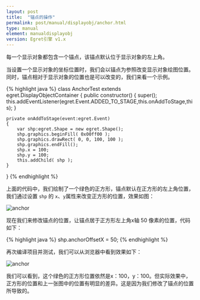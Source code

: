```yaml
---
layout: post
title:  "锚点的操作"
permalink: post/manual/displayobj/anchor.html
type: manual
element: manualdisplayobj
version: Egret引擎 v1.x
---
```


每一个显示对象都包含一个锚点，该锚点默认位于显示对象的左上角。

当设置一个显示对象的坐标位置时，我们会以锚点为参照改变显示对象绘图位置。同时，锚点相对于显示对象的位置也是可以改变的，我们来看一个示例。

{% highlight java  %}
class AnchorTest extends egret.DisplayObjectContainer
{
    public constructor()
    {
        super();
        this.addEventListener(egret.Event.ADDED_TO_STAGE,this.onAddToStage,this);
    }

    private onAddToStage(event:egret.Event)
    {
        var shp:egret.Shape = new egret.Shape();
        shp.graphics.beginFill( 0x00ff00 );
        shp.graphics.drawRect( 0, 0, 100, 100 );
        shp.graphics.endFill();
        shp.x = 100;
        shp.y = 100;
        this.addChild( shp );
    }
}
{% endhighlight %}

上面的代码中，我们绘制了一个绿色的正方形，锚点默认在正方形的左上角位置，我们通过设置 `shp` 的 `x`、`y`属性来改变正方形的位置，效果如图：

![anchor]({{site.baseurl}}/assets/img/anchor1.png)

现在我们来修改锚点的位置，让锚点居于正方形左上角x轴 50 像素的位置，代码如下：

{% highlight java  %}
shp.anchorOffsetX = 50;
{% endhighlight %}

再次编译项目并测试，我们可以从浏览器中看到效果如下：

![anchor]({{site.baseurl}}/assets/img/anchor2.png)

我们可以看到，这个绿色的正方形位置依然是x：100，y：100。但实际效果中，正方形的位置和上一张图中的位置有明显的差异。这是因为我们修改了锚点的位置所导致的。